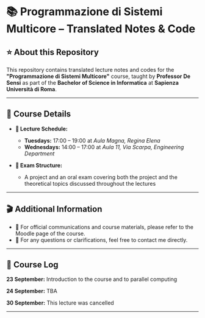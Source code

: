 # 📚 Programmazione di Sistemi Multicore – Translated Notes & Code

## ⭐ About this Repository

This repository contains translated lecture notes and codes for the **"Programmazione di Sistemi Multicore"** course, taught by **Professor De Sensi** as part of the **Bachelor of Science in Informatica** at **Sapienza Università di Roma**.

---

## 📍 Course Details

- **📅 Lecture Schedule:**
  - **Tuesdays:** 17:00 – 19:00 at *Aula Magna, Regina Elena*
  - **Wednesdays:** 14:00 – 17:00 at *Aula 11, Via Scarpa, Engineering Department*

- **🧪 Exam Structure:**
  - A project and an oral exam covering both the project and the theoretical topics discussed throughout the lectures

---

## 🎬 Additional Information

- 📌 For official communications and course materials, please refer to the Moodle page of the course.
- 📩 For any questions or clarifications, feel free to contact me directly.

---

## 📖 Course Log
**23 September:** Introduction to the course and to parallel computing

**24 September:** TBA

**30 September:** This lecture was cancelled

---
